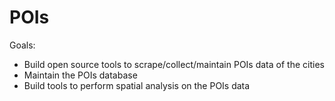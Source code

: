 # POIs

Goals:

- Build open source tools to scrape/collect/maintain POIs data of the cities
- Maintain the POIs database
- Build tools to perform spatial analysis on the POIs data
